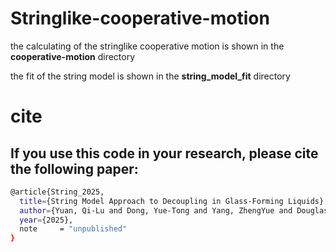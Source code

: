 # Stringlike-cooperative-motion

the calculating of the stringlike cooperative motion is shown in the **cooperative-motion** directory

the fit of the string model is shown in the **string_model_fit** directory


# cite
## If you use this code in your research, please cite the following paper:
```bash
@article{String_2025,
  title={String Model Approach to Decoupling in Glass-Forming Liquids},
  author={Yuan, Qi-Lu and Dong, Yue-Tong and Yang, ZhengYue and Douglas, Jack F. and Starr, Francis W. and Xu, Wen-Sheng},
  year={2025},
  note     = "unpublished"
}
```